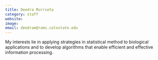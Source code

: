 ```yaml
---
title: Deedra Murrieta
category: staff
website:
image:
email: deedram@rams.colostate.edu
---
```

  
My interests lie in applying strategies in statistical method to biological applications and to develop algorithms that enable efficient and effective information processing.
